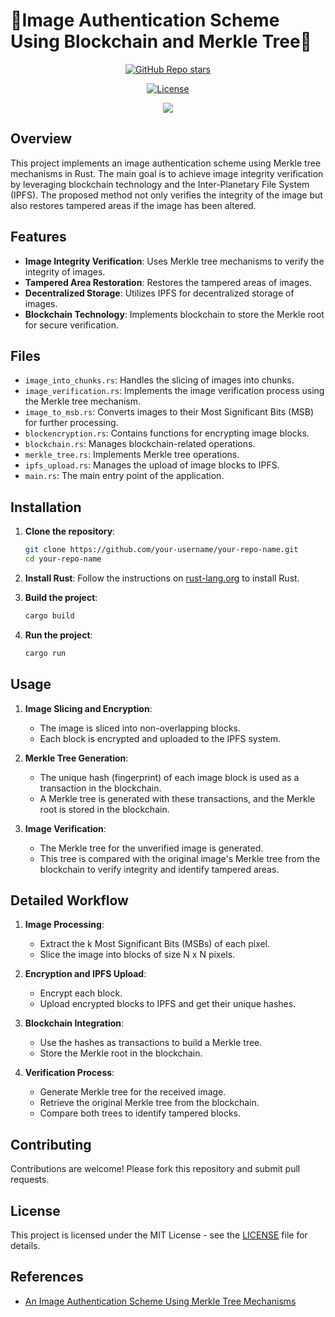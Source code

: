 # 🦀Image Authentication Scheme Using Blockchain and Merkle Tree🦀

<div align="center">
  <a href="https://github.com/mfts/papermark/stargazers"><img alt="GitHub Repo stars" src="https://img.shields.io/github/stars/whoisgautxm/Image-Authentication-Model-in-Rust"></a>
 
  <a href="https://github.com/whoisgautxm/Image-Authentication-Model-in-Rust/blob/main/LICENSE"><img alt="License" src="https://img.shields.io/badge/license-MIT-red"></a>

  <a href="https://github.com/whoisgautxm/Image-Authentication-Model-in-Rust/graphs/contributors">
  <img src="https://contrib.rocks/image?repo=whoisgautxm/Image-Authentication-Model-in-Rust" />
</a>
</div>


## Overview

This project implements an image authentication scheme using Merkle tree mechanisms in Rust. The main goal is to achieve image integrity verification by leveraging blockchain technology and the Inter-Planetary File System (IPFS). The proposed method not only verifies the integrity of the image but also restores tampered areas if the image has been altered.

## Features

- **Image Integrity Verification**: Uses Merkle tree mechanisms to verify the integrity of images.
- **Tampered Area Restoration**: Restores the tampered areas of images.
- **Decentralized Storage**: Utilizes IPFS for decentralized storage of images.
- **Blockchain Technology**: Implements blockchain to store the Merkle root for secure verification.

## Files

- `image_into_chunks.rs`: Handles the slicing of images into chunks.
- `image_verification.rs`: Implements the image verification process using the Merkle tree mechanism.
- `image_to_msb.rs`: Converts images to their Most Significant Bits (MSB) for further processing.
- `blockencryption.rs`: Contains functions for encrypting image blocks.
- `blockchain.rs`: Manages blockchain-related operations.
- `merkle_tree.rs`: Implements Merkle tree operations.
- `ipfs_upload.rs`: Manages the upload of image blocks to IPFS.
- `main.rs`: The main entry point of the application.

## Installation

1. **Clone the repository**:
    ```sh
    git clone https://github.com/your-username/your-repo-name.git
    cd your-repo-name
    ```

2. **Install Rust**:
    Follow the instructions on [rust-lang.org](https://www.rust-lang.org/) to install Rust.

3. **Build the project**:
    ```sh
    cargo build
    ```

4. **Run the project**:
    ```sh
    cargo run
    ```

## Usage

1. **Image Slicing and Encryption**:
    - The image is sliced into non-overlapping blocks.
    - Each block is encrypted and uploaded to the IPFS system.

2. **Merkle Tree Generation**:
    - The unique hash (fingerprint) of each image block is used as a transaction in the blockchain.
    - A Merkle tree is generated with these transactions, and the Merkle root is stored in the blockchain.

3. **Image Verification**:
    - The Merkle tree for the unverified image is generated.
    - This tree is compared with the original image's Merkle tree from the blockchain to verify integrity and identify tampered areas.

## Detailed Workflow

1. **Image Processing**:
    - Extract the k Most Significant Bits (MSBs) of each pixel.
    - Slice the image into blocks of size N x N pixels.

2. **Encryption and IPFS Upload**:
    - Encrypt each block.
    - Upload encrypted blocks to IPFS and get their unique hashes.

3. **Blockchain Integration**:
    - Use the hashes as transactions to build a Merkle tree.
    - Store the Merkle root in the blockchain.

4. **Verification Process**:
    - Generate Merkle tree for the received image.
    - Retrieve the original Merkle tree from the blockchain.
    - Compare both trees to identify tampered blocks.

## Contributing

Contributions are welcome! Please fork this repository and submit pull requests.

## License

This project is licensed under the MIT License - see the [LICENSE](LICENSE) file for details.

## References

- [An Image Authentication Scheme Using Merkle Tree Mechanisms](https://www.mdpi.com/1999-5903/11/7/149)
